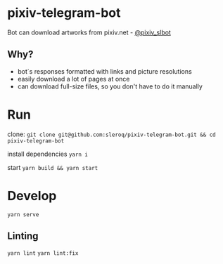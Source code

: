 # pixiv-telegram-bot

Bot can download artworks from pixiv.net - [@pixiv_slbot](https://t.me/pixiv_slbot)

## Why?

- bot`s responses formatted with links and picture resolutions
- easily download a lot of pages at once
- can download full-size files, so you don't have to do it manually

# Run

clone:
`git clone git@github.com:sleroq/pixiv-telegram-bot.git && cd pixiv-telegram-bot`

install dependencies
`yarn i`

start
`yarn build && yarn start`

# Develop

`yarn serve`

## Linting

`yarn lint`
`yarn lint:fix`
